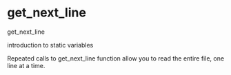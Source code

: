 # get_next_line
get_next_line

introduction to static variables

Repeated calls to get_next_line function allow you to read the entire file, one line at a time.
